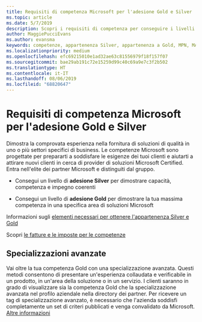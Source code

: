 ```yaml
---
title: Requisiti di competenza Microsoft per l'adesione Gold e Silver | Centro per i partner
ms.topic: article
ms.date: 5/7/2019
description: Scopri i requisiti di competenza per conseguire i livelli di adesione Gold e Silver.
author: MaggiePucciEvans
ms.author: evansma
keywords: competenze, appartenenza Silver, appartenenza a Gold, MPN, MAPS, competenza, Microsoft Partner Network, appartenenza alla rete, specializzazioni avanzate
ms.localizationpriority: medium
ms.openlocfilehash: efc69215010e1ad32ae63c81556979f18f157f07
ms.sourcegitcommit: bae29ab191c72e15259d99c40c69a9e7c3f2b502
ms.translationtype: HT
ms.contentlocale: it-IT
ms.lasthandoff: 08/06/2019
ms.locfileid: "68820647"
---
```

# <a name="microsoft-competency-requirements-for-gold-and-silver-membership"></a>Requisiti di competenza Microsoft per l'adesione Gold e Silver


Dimostra la comprovata esperienza nella fornitura di soluzioni di qualità in uno o più settori specifici di business. Le competenze Microsoft sono progettate per prepararti a soddisfare le esigenze dei tuoi clienti e aiutarti a attirare nuovi clienti in cerca di provider di soluzioni Microsoft Certified. Entra nell'elite dei partner Microsoft e distinguiti dal gruppo.

- Consegui un livello di **adesione Silver** per dimostrare capacità, competenza e impegno coerenti

- Consegui un livello di **adesione Gold** per dimostrare la tua massima competenza in una specifica area di soluzioni Microsoft

Informazioni sugli [elementi necessari per ottenere l'appartenenza Silver e Gold](https://partner.microsoft.com/membership/competencies)

Scopri [le fatture e le imposte per le competenze](mpn-view-print-maps-invoice.md)

## <a name="advanced-specializations"></a>Specializzazioni avanzate

Vai oltre la tua competenza Gold con una specializzazione avanzata. Questi metodi consentono di presentare un'esperienza collaudata e verificabile in un prodotto, in un'area della soluzione o in un servizio. I clienti saranno in grado di visualizzare sia la competenza Gold che la specializzazione avanzata nel profilo aziendale nella directory dei partner. Per ricevere un tag di specializzazione avanzato, è necessario che l'azienda soddisfi completamente un set di criteri pubblicati e venga convalidato da Microsoft. [Altre informazioni](https://partner.microsoft.com/membership/competencies#tab-content-2) 